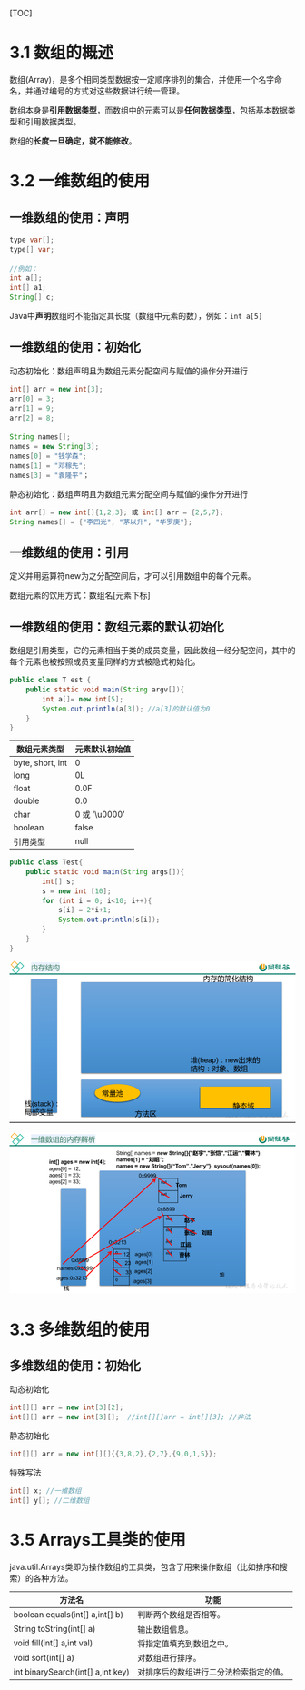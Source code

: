 [TOC]

# 3.1 数组的概述

数组(Array)，是多个相同类型数据按一定顺序排列的集合，并使用一个名字命名，并通过编号的方式对这些数据进行统一管理。

数组本身是**引用数据类型**，而数组中的元素可以是**任何数据类型**，包括基本数据类型和引用数据类型。

数组的**长度一旦确定，就不能修改**。

# 3.2 一维数组的使用

## 一维数组的使用：声明

```java
type var[];
type[] var;

//例如：
int a[];
int[] a1;
String[] c;
```

Java中**声明**数组时不能指定其长度（数组中元素的数），例如：`int a[5]`

## 一维数组的使用：初始化

动态初始化：数组声明且为数组元素分配空间与赋值的操作分开进行

```java
int[] arr = new int[3];
arr[0] = 3;
arr[1] = 9;
arr[2] = 8;

String names[];
names = new String[3];
names[0] = "钱学森";
names[1] = "邓稼先";
names[3] = "袁隆平"；
```

静态初始化：数组声明且为数组元素分配空间与赋值的操作分开进行

```java
int arr[] = new int[]{1,2,3}; 或 int[] arr = {2,5,7};
String names[] = {"李四光", "茅以升", "华罗庚"};
```

## 一维数组的使用：引用

定义并用运算符new为之分配空间后，才可以引用数组中的每个元素。

数组元素的饮用方式：数组名[元素下标]

## 一维数组的使用：数组元素的默认初始化

数组是引用类型，它的元素相当于类的成员变量，因此数组一经分配空间，其中的每个元素也被按照成员变量同样的方式被隐式初始化。

```java
public class T est {
    public static void main(String argv[]){
        int a[]= new int[5];
        System.out.println(a[3]); //a[3]的默认值为0
    }
}
```

| 数组元素类型     | 元素默认初始值 |
| ---------------- | -------------- |
| byte, short, int | 0              |
| long             | 0L             |
| float            | 0.0F           |
| double           | 0.0            |
| char             | 0 或 ‘\u0000’  |
| boolean          | false          |
| 引用类型         | null           |

```java
public class Test{
    public static void main(String args[]){
        int[] s;
        s = new int [10];
        for (int i = 0; i<10; i++){
            s[i] = 2*i+1;
            System.out.println(s[i]);
        }
    }
}
```

![image-20210825100918540](image-20210825100918540.png)

![image-20210825101048160](image-20210825101048160.png)

# 3.3 多维数组的使用

## 多维数组的使用：初始化

动态初始化

```java
int[][] arr = new int[3][2];
int[][] arr = new int[3][];  //int[][]arr = int[][3]; //非法 
```

静态初始化

```java
int[][] arr = new int[][]{{3,8,2},{2,7},{9,0,1,5}};
```

特殊写法

```java
int[] x; //一维数组
int[] y[]; //二维数组
```

# 3.5 Arrays工具类的使用

java.util.Arrays类即为操作数组的工具类，包含了用来操作数组（比如排序和搜索）的各种方法。

| 方法名                            | 功能                                   |
| --------------------------------- | -------------------------------------- |
| boolean equals(int[] a,int[] b)   | 判断两个数组是否相等。                 |
| String toString(int[] a)          | 输出数组信息。                         |
| void fill(int[] a,int val)        | 将指定值填充到数组之中。               |
| void sort(int[] a)                | 对数组进行排序。                       |
| int binarySearch(int[] a,int key) | 对排序后的数组进行二分法检索指定的值。 |

